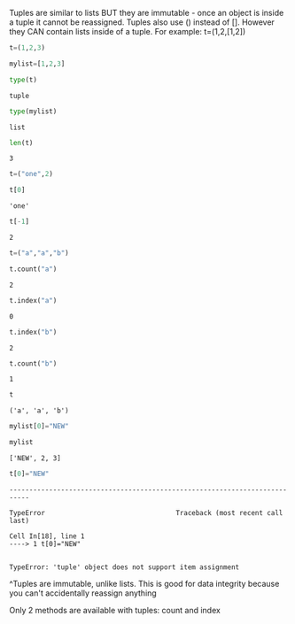 Tuples are similar to lists BUT they are immutable - once an object is inside a tuple it cannot be reassigned. Tuples also use () instead of []. However they CAN contain lists inside of a tuple. For example: t=(1,2,[1,2])


```python
t=(1,2,3)
```


```python
mylist=[1,2,3]
```


```python
type(t)
```




    tuple




```python
type(mylist)
```




    list




```python
len(t)
```




    3




```python
t=("one",2)
```


```python
t[0]
```




    'one'




```python
t[-1]
```




    2




```python
t=("a","a","b")
```


```python
t.count("a")
```




    2




```python
t.index("a")
```




    0




```python
t.index("b")
```




    2




```python
t.count("b")
```




    1




```python
t
```




    ('a', 'a', 'b')




```python
mylist[0]="NEW"
```


```python
mylist
```




    ['NEW', 2, 3]




```python
t[0]="NEW"
```


    ---------------------------------------------------------------------------

    TypeError                                 Traceback (most recent call last)

    Cell In[18], line 1
    ----> 1 t[0]="NEW"


    TypeError: 'tuple' object does not support item assignment


^Tuples are immutable, unlike lists. This is good for data integrity because you can't accidentally reassign anything

Only 2 methods are available with tuples: count and index


```python

```
